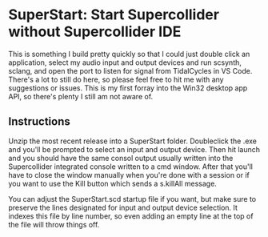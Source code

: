 # SuperStart:  Start Supercollider without Supercollider IDE

This is something I build pretty quickly so that I could just double click an application, select my audio input and output devices and run scsynth, sclang, and open the port to listen for signal from TidalCycles in VS Code. There's a lot to still do here, so please feel free to hit me with any suggestions or issues. This is my first forray into the Win32 desktop app API, so there's plenty I still am not aware of.

## Instructions

Unzip the most recent release into a SuperStart folder. Doubleclick the .exe and you'll be prompted to select an input and output device. Then hit launch and you should have the same consol output usually written into the Supercollider integrated console written to a cmd window. After that you'll have to close the window manually when you're done with a session or if you want to use the Kill button which sends a s.killAll message. 

You can adjust the SuperStart.scd startup file if you want, but make sure to preserve the lines designated for input and output device selection. It indexes this file by line number, so even adding an empty line at the top of the file will throw things off.
